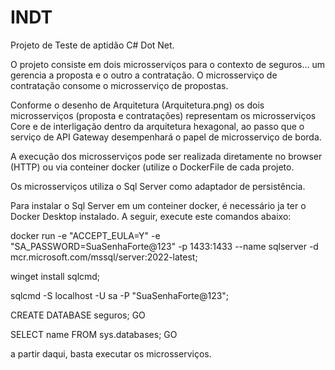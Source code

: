 # INDT
Projeto de Teste de aptidão C# Dot Net.

O projeto consiste em dois microsserviços para o contexto de seguros... um gerencia a proposta e o outro a contratação.
O microsserviço de contratação consome o microsserviço de propostas.

Conforme o desenho de Arquitetura (Arquitetura.png) os dois microsserviços (proposta e contratações) representam os microsserviços Core e de interligação dentro da arquitetura hexagonal, ao passo que o serviço de API Gateway desempenhará o papel de microsserviço de borda.

A execução dos microsserviços pode ser realizada diretamente no browser (HTTP) ou via conteiner docker (utilize o DockerFile de cada projeto.

Os microsserviços utiliza o Sql Server como adaptador de persistência.

Para instalar o Sql Server em um conteiner docker, é necessário ja ter o Docker Desktop instalado.
A seguir, execute este comandos abaixo:


docker run -e "ACCEPT_EULA=Y" -e "SA_PASSWORD=SuaSenhaForte@123" -p 1433:1433 --name sqlserver -d mcr.microsoft.com/mssql/server:2022-latest;


winget install sqlcmd;


sqlcmd -S localhost -U sa -P "SuaSenhaForte@123";


CREATE DATABASE seguros;
GO

SELECT name FROM sys.databases;
GO


a partir daqui, basta executar os microsserviços.
